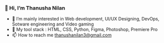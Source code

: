 ### 👋 Hi, I’m Thanusha Nilan 
- 👀 I’m mainly interested in Web development, UI/UX Designing, DevOps, Sotware engineering and Video gaming
- 🌱 My tool stack :  HTML, CSS, Python, Figma, Photoshop, Premiere Pro
- 📫 How to reach me thanushanilan3@gmail.com
